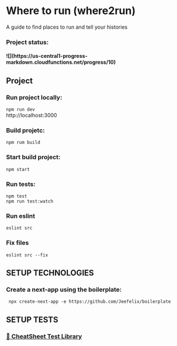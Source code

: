 # Where to run (where2run)
<p>A guide to find places to run and tell your histories</p>

### Project status:
<h4>
![](https://us-central1-progress-markdown.cloudfunctions.net/progress/10)
</h4>

## Project

### Run project locally:
`npm run dev`<br/>
http://localhost:3000

### Build projetc:
`npm rum build`

### Start build project:
`npm start`

### Run tests:
`npm test`<br/>
`npm run test:watch`

### Run eslint
`eslint src`

### Fix files
`eslint src --fix`

## SETUP TECHNOLOGIES

### Create a next-app using the boilerplate:
` npx create-next-app -e https://github.com/Jeefelix/boilerplate`

## SETUP TESTS

<a href= "https://github.com/testing-library/react-testing-library/blob/main/other/cheat-sheet.pdf"><h3>🐐 CheatSheet Test Library</h3></a>
